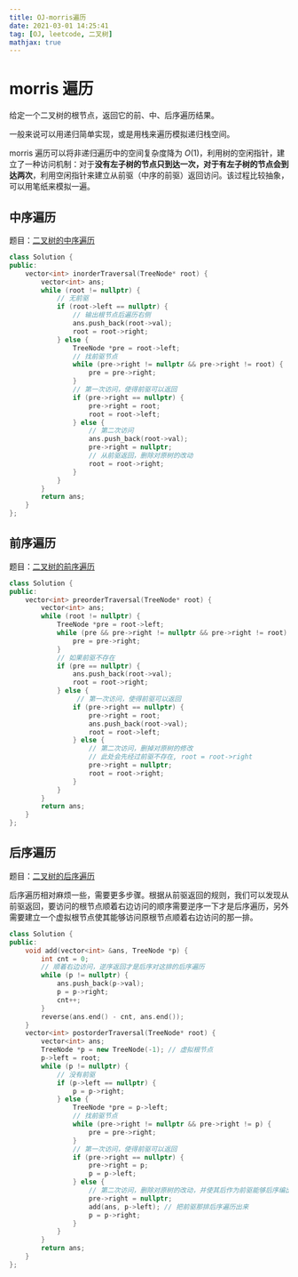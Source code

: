 ```yaml
---
title: OJ-morris遍历
date: 2021-03-01 14:25:41
tag: [OJ, leetcode, 二叉树]
mathjax: true
---
```


# morris 遍历

给定一个二叉树的根节点，返回它的前、中、后序遍历结果。

一般来说可以用递归简单实现，或是用栈来遍历模拟递归栈空间。

morris 遍历可以将非递归遍历中的空间复杂度降为 $O(1)$，利用树的空闲指针，建立了一种访问机制：对于**没有左子树的节点只到达一次，对于有左子树的节点会到达两次**，利用空闲指针来建立从前驱（中序的前驱）返回访问。该过程比较抽象，可以用笔纸来模拟一遍。

## 中序遍历

题目：[二叉树的中序遍历](https://leetcode-cn.com/problems/binary-tree-inorder-traversal/)

```cpp
class Solution {
public:
    vector<int> inorderTraversal(TreeNode* root) {
        vector<int> ans;
        while (root != nullptr) {
			// 无前驱
            if (root->left == nullptr) {
                // 输出根节点后遍历右侧
                ans.push_back(root->val);
                root = root->right; 
            } else {
                TreeNode *pre = root->left;
                // 找前驱节点
                while (pre->right != nullptr && pre->right != root) {
                    pre = pre->right;
                }
                // 第一次访问，使得前驱可以返回
                if (pre->right == nullptr) {
                    pre->right = root;
                    root = root->left;
                } else {
                    // 第二次访问
                    ans.push_back(root->val);
                    pre->right = nullptr;
                    // 从前驱返回，删除对原树的改动
                    root = root->right;
                }
            }
        }
        return ans;
    }
};
```

## 前序遍历

题目：[二叉树的前序遍历](https://leetcode-cn.com/problems/binary-tree-preorder-traversal/)

```cpp
class Solution {
public:
    vector<int> preorderTraversal(TreeNode* root) {
        vector<int> ans;
        while (root != nullptr) {
            TreeNode *pre = root->left;
            while (pre && pre->right != nullptr && pre->right != root) {
                pre = pre->right;
            }
            // 如果前驱不存在
            if (pre == nullptr) {
                ans.push_back(root->val);
                root = root->right;
            } else {
                 // 第一次访问，使得前驱可以返回
                if (pre->right == nullptr) {
                    pre->right = root;
                    ans.push_back(root->val);
                    root = root->left;
                } else {
                    // 第二次访问，删掉对原树的修改
                    // 此处会先经过前驱不存在, root = root->right
                    pre->right = nullptr;
                    root = root->right;
                }
            }
        }
        return ans;
    }
};
```

## 后序遍历

题目：[二叉树的后序遍历](https://leetcode-cn.com/problems/binary-tree-postorder-traversal/)

后序遍历相对麻烦一些，需要更多步骤。根据从前驱返回的规则，我们可以发现从前驱返回，要访问的根节点顺着右边访问的顺序需要逆序一下才是后序遍历，另外需要建立一个虚拟根节点使其能够访问原根节点顺着右边访问的那一排。

```cpp
class Solution {
public:
    void add(vector<int> &ans, TreeNode *p) {
        int cnt = 0;
        // 顺着右边访问，逆序返回才是后序对这排的后序遍历
        while (p != nullptr) {
            ans.push_back(p->val);
            p = p->right;
            cnt++;
        }
        reverse(ans.end() - cnt, ans.end());
    }
    vector<int> postorderTraversal(TreeNode* root) {
        vector<int> ans;
        TreeNode *p = new TreeNode(-1); // 虚拟根节点
        p->left = root;
        while (p != nullptr) {
            // 没有前驱
            if (p->left == nullptr) {
                p = p->right;
            } else {
                TreeNode *pre = p->left;
                // 找前驱节点
                while (pre->right != nullptr && pre->right != p) {
                    pre = pre->right;
                }
                // 第一次访问，使得前驱可以返回
                if (pre->right == nullptr) {
                    pre->right = p;
                    p = p->left;
                } else {
                    // 第二次访问，删除对原树的改动，并使其后作为前驱能够后序编出来
                    pre->right = nullptr;
                    add(ans, p->left); // 把前驱那排后序遍历出来
                    p = p->right;
                }
            }
        }
        return ans;
    }
};
```


